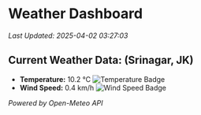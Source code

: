 
# Weather Dashboard

_Last Updated: 2025-04-02 03:27:03_

## Current Weather Data: (Srinagar, JK)
- **Temperature:** 10.2 °C ![Temperature Badge](https://img.shields.io/badge/Temperature-Low%20Temp-blue)
- **Wind Speed:** 0.4 km/h ![Wind Speed Badge](https://img.shields.io/badge/Wind%20Speed-Light%20Wind-blue)

*Powered by Open-Meteo API*
